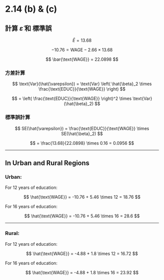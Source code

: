 # 2.14 (b) & (c)

## **計算 $\hat{\varepsilon}$ 和 標準誤**
$$
\bar{E} = 13.68
$$

$$
-10.76 = \text{WAGE} - 2.66 \times 13.68
$$

$$
\bar{\text{WAGE}} = 22.0898
$$

### **方差計算**
$$
\text{Var}(\hat{\varepsilon}) = \text{Var} \left( \hat{\beta}_2 \times \frac{\text{EDUC}}{\text{WAGE}} \right)
$$

$$
= \left( \frac{\text{EDUC}}{\text{WAGE}} \right)^2 \times \text{Var}(\hat{\beta}_2)
$$

### **標準誤計算**
$$
SE(\hat{\varepsilon}) = \frac{\text{EDUC}}{\text{WAGE}} \times SE(\hat{\beta}_2)
$$

$$
= \frac{13.68}{22.0898} \times 0.16 = 0.0956
$$

---

## **In Urban and Rural Regions**
### **Urban:**
For 12 years of education:

$$
\hat{\text{WAGE}} = -10.76 + 5.46 \times 12 = 18.76
$$

For 16 years of education:

$$
\hat{\text{WAGE}} = -10.76 + 5.46 \times 16 = 28.6
$$

---

### **Rural:**
For 12 years of education:

$$
\hat{\text{WAGE}} = -4.88 + 1.8 \times 12 = 16.72
$$

For 16 years of education:

$$
\hat{\text{WAGE}} = -4.88 + 1.8 \times 16 = 23.92
$$

